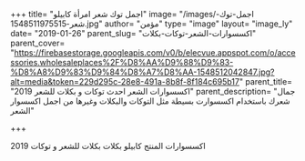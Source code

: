+++
title= "اجمل توك شعر امرأة كابيلو"
image= "/images/اجمل-توك-شعر-1548511975515.jpg"
author= "مؤمن"
type= "image"
layout= "image_ly"
date= "2019-01-26"
parent_slug= "اكسسوارات-الشعر-توكات-بكلات"
parent_cover= "https://firebasestorage.googleapis.com/v0/b/elecvue.appspot.com/o/accessories.wholesaleplaces%2F%D8%AA%D9%88%D9%83-%D8%A8%D9%83%D9%84%D8%A7%D8%AA-1548512042847.jpg?alt=media&token=229d295c-28e8-491a-8b8f-8f184c695b17"
parent_title= "اكسسوارات الشعر احدث توكات و بكلات للشعر 2019"
parent_description= "جمال شعرك باستخدام اكسسوارت بسيطة مثل التوكات والبكلات وغيرها من اجمل اكسسوار الشعر"

+++

اكسسوارات المنتج كابيلو بكلات بكلات للشعر و توكات 2019